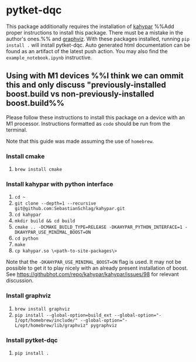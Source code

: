 # pytket-dqc

This package additionally requires the installation of
[kahypar](https://github.com/kahypar/kahypar) %%Add proper instructions to install this package. There must be a mistake in the author's ones.%% and 
[graphviz](https://graphviz.org/download/). With these packages installed,
running `pip install .` will install pytket-dqc. Auto generated html 
documentation can be found as an artifact of the latest push action. 
You may also find the `example_notebook.ipynb` instructive.

## Using with M1 devices %%I think we can ommit this and only discuss "previously-installed boost.build vs non-previously-installed boost.build%%

Please follow these instructions to install this package on a device with an M1 processor.
Instructions formatted as `code` should be run from the terminal.

Note that this guide was made assuming the use of `homebrew`.

### Install cmake

1. `brew install cmake`

### Install kahypar with python interface

1. `cd ~`
1. `git clone --depth=1 --recursive git@github.com:SebastianSchlag/kahypar.git`
1. `cd kahypar`
1. `mkdir build && cd build`
1. `cmake .. -DCMAKE_BUILD_TYPE=RELEASE -DKAHYPAR_PYTHON_INTERFACE=1 -DKAHYPAR_USE_MINIMAL_BOOST=ON`
1. `cd python`
1. `make`
1. `cp kahypar.so \<path-to-site-packages\>`

Note that the `-DKAHYPAR_USE_MINIMAL_BOOST=ON` flag is used. It may not be possible to get it to play nicely with an already present installation of boost. See <https://githubhot.com/repo/kahypar/kahypar/issues/98> for relevant discussion.

### Install graphviz

1. `brew install graphviz`
1. `pip install --global-option=build_ext --global-option="-I/opt/homebrew/include/" --global-option="-L/opt/homebrew/lib/graphviz" pygraphviz`

### Install pytket-dqc

1. `pip install .`
